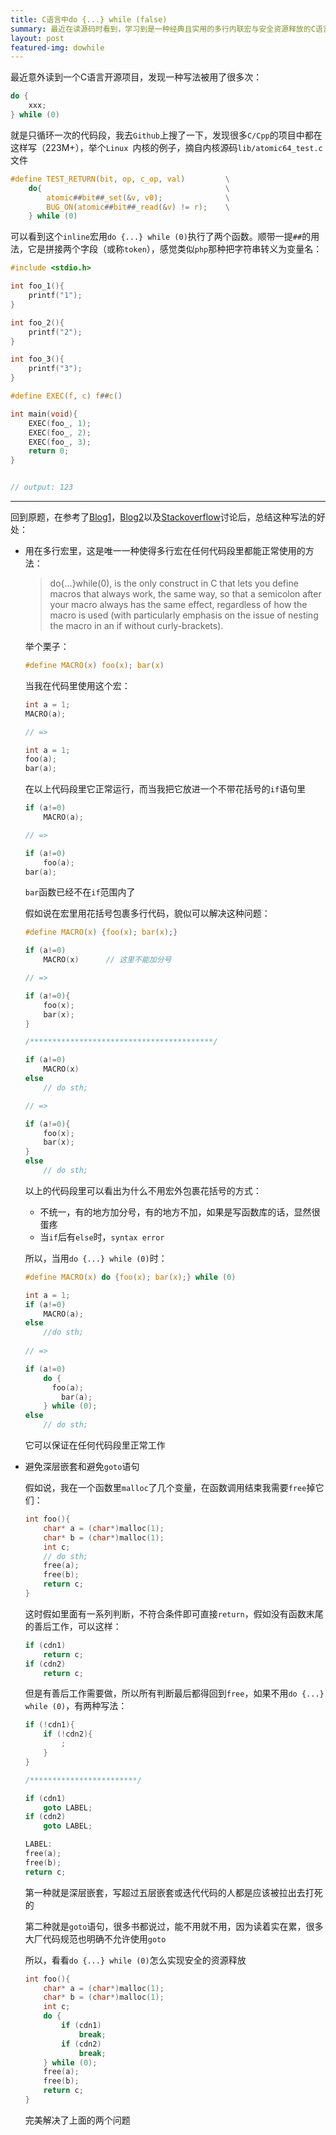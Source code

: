 ```yaml
---
title: C语言中do {...} while (false)
summary: 最近在读源码时看到，学习到是一种经典且实用的多行内联宏与安全资源释放的C语言技巧
layout: post
featured-img: dowhile
---
```



最近意外读到一个C语言开源项目，发现一种写法被用了很多次：

```c
do {
    xxx;
} while (0)
```

就是只循环一次的代码段，我去`Github`上搜了一下，发现很多`C/Cpp`的项目中都在这样写（223M+），举个`Linux `内核的例子，摘自内核源码`lib/atomic64_test.c`文件

```c
#define TEST_RETURN(bit, op, c_op, val)         \
    do{                                         \
        atomic##bit##_set(&v, v0);              \
        BUG_ON(atomic##bit##_read(&v) != r);    \
    } while (0)
```

可以看到这个`inline`宏用`do {...} while (0)`执行了两个函数。顺带一提`##`的用法，它是拼接两个字段（或称`token`），感觉类似`php`那种把字符串转义为变量名：

```c
#include <stdio.h>

int foo_1(){
    printf("1");
}

int foo_2(){
    printf("2");
}

int foo_3(){
    printf("3");
}

#define EXEC(f, c) f##c()

int main(void){
    EXEC(foo_, 1);
    EXEC(foo_, 2);
    EXEC(foo_, 3);
    return 0;
}


// output: 123
```

***

回到原题，在参考了[Blog1][1]，[Blog2][2]以及[Stackoverflow][3]讨论后，总结这种写法的好处：

+ 用在多行宏里，这是唯一一种使得多行宏在任何代码段里都能正常使用的方法：

  > do{...}while(0), is the only construct in C that lets you define macros that always work, the same way, so that a semicolon after your macro always has the same effect, regardless of how the macro is used (with particularly emphasis on the issue of nesting the macro in an if without curly-brackets).

  举个栗子：
  ```c
  #define MACRO(x) foo(x); bar(x)
  ```

  当我在代码里使用这个宏：

  ```c
  int a = 1;
  MACRO(a);
  
  // =>
  
  int a = 1;
  foo(a);
  bar(a);
  ```

  在以上代码段里它正常运行，而当我把它放进一个不带花括号的`if`语句里

  ```c
  if (a!=0)
      MACRO(a);
  
  // =>
  
  if (a!=0)
      foo(a);
  bar(a);
  ```

  `bar`函数已经不在`if`范围内了

  假如说在宏里用花括号包裹多行代码，貌似可以解决这种问题：

  ```c
  #define MACRO(x) {foo(x); bar(x);}
  
  if (a!=0)
      MACRO(x)		// 这里不能加分号
  
  // =>
  
  if (a!=0){
      foo(x);
      bar(x);
  }
  
  /*****************************************/
  
  if (a!=0)
      MACRO(x)
  else 
      // do sth;
  
  // =>
  
  if (a!=0){
      foo(x);
      bar(x);
  }
  else
      // do sth;
  ```

  以上的代码段里可以看出为什么不用宏外包裹花括号的方式：

  + 不统一，有的地方加分号，有的地方不加，如果是写函数库的话，显然很蛋疼
  + 当`if`后有`else`时，`syntax error`

  所以，当用`do {...} while (0)`时：

  ```c
  #define MACRO(x) do {foo(x); bar(x);} while (0)
  
  int a = 1;
  if (a!=0)
      MACRO(a);
  else
      //do sth;
      
  // =>
  
  if (a!=0)
      do {
  		foo(a);
          bar(a);
      } while (0);
  else
      // do sth;
  ```

  它可以保证在任何代码段里正常工作

+ 避免深层嵌套和避免`goto`语句

  假如说，我在一个函数里`malloc`了几个变量，在函数调用结束我需要`free`掉它们：

  ```c
  int foo(){
      char* a = (char*)malloc(1);
      char* b = (char*)malloc(1);
      int c;
      // do sth;
      free(a);
      free(b);
      return c;
  }
  ```

  这时假如里面有一系列判断，不符合条件即可直接`return`，假如没有函数末尾的善后工作，可以这样：

  ```c
  if (cdn1)
      return c;
  if (cdn2)
      return c;
  ```

  但是有善后工作需要做，所以所有判断最后都得回到`free`，如果不用`do {...} while (0)`，有两种写法：

  ```c
  if (!cdn1){
      if (!cdn2){
          ;
      }
  }
  
  /************************/
  
  if (cdn1)
      goto LABEL;
  if (cdn2)
      goto LABEL;
  
  LABEL: 
  free(a);
  free(b);
  return c;
  ```

  第一种就是深层嵌套，写超过五层嵌套或迭代代码的人都是应该被拉出去打死的

  第二种就是`goto`语句，很多书都说过，能不用就不用，因为读着实在累，很多大厂代码规范也明确不允许使用`goto`

  所以，看看`do {...} while (0)`怎么实现安全的资源释放

  ```c
  int foo(){
      char* a = (char*)malloc(1);
      char* b = (char*)malloc(1);
      int c;
      do {
          if (cdn1)
              break;
          if (cdn2)
              break;
      } while (0);
      free(a);
      free(b);
      return c;
  }
  ```

  完美解决了上面的两个问题

[1]: http://bruceblinn.com/linuxinfo/DoWhile.html
[2]: https://www.pixelstech.net/article/1390482950-do-%7B-%7D-while-%280%29-in-macros
[3]: https://stackoverflow.com/questions/154136/why-use-apparently-meaningless-do-while-and-if-else-statements-in-macros
